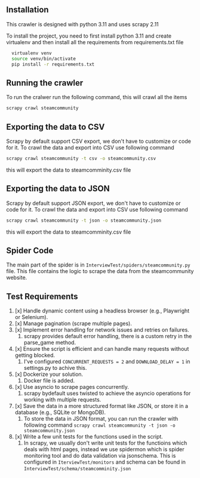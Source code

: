 
## Installation

This crawler is designed with python 3.11 and uses scrapy 2.11

To install the project, you need to first install python 3.11 and create virtualenv and then install all the requirements from requirements.txt file

```bash
  virtualenv venv
  source venv/bin/activate
  pip install -r requirements.txt
```

## Running the crawler

To run the cralwer run the following command, this will crawl all the items

```bash
scrapy crawl steamcommunity
```

## Exporting the data to CSV

Scrapy by default support CSV export, we don't have to customize or code for it. To crawl the data and export into CSV use following command
```bash
scrapy crawl steamcommunity -t csv -o steamcommunity.csv
```
this will export the data to steamcomminity.csv file


## Exporting the data to JSON

Scrapy by default support JSON export, we don't have to customize or code for it. To crawl the data and export into CSV use following command
```bash
scrapy crawl steamcommunity -t json -o steamcommunity.json
```
this will export the data to steamcomminity.csv file

## Spider Code

The main part of the spider is in `InterviewTest/spiders/steamcommunity.py` file. This file contains the logic to scrape the data from the steamcommunity website.

## Test Requirements

1. [x]  Handle dynamic content using a headless browser (e.g., Playwright or Selenium).
1. [x]  Manage pagination (scrape multiple pages).
1. [x]  Implement error handling for network issues and retries on failures.
   1.  scrapy provides default error handling, there is a custom retry in the parse_game method.
1. [x]  Ensure the script is efficient and can handle many requests without getting blocked.
   1. I've configured `CONCURRENT_REQUESTS = 2` and `DOWNLOAD_DELAY = 1` in settings.py to achive this.
1. [x]  Dockerize your solution.
   1. Docker file is added.
1. [x] Use asyncio to scrape pages concurrently.
   1.  scrapy bydefault uses twisted to achieve the asyncio operations for working with multiple requests.
1. [x]  Save the data in a more structured format like JSON, or store it in a database (e.g., SQLite or MongoDB).
   1.  To store the data in JSON format, you can run the crawler with following command `scrapy crawl steamcommunity -t json -o steamcommunity.json`
1. [x]  Write a few unit tests for the functions used in the script.
    1. In scrapy, we usually don't write unit tests for the functioins which deals with html pages, instead we use spidermon which is spider monitoring tool and do data validation via jsonschema. This is configured in `IterviewTest/monitors` and schema can be found in `InterviewTest/schema/steamcomminity.json`
    